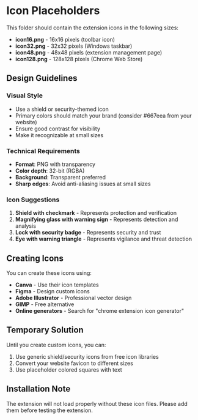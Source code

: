 # Icon Placeholders

This folder should contain the extension icons in the following sizes:

- **icon16.png** - 16x16 pixels (toolbar icon)
- **icon32.png** - 32x32 pixels (Windows taskbar)
- **icon48.png** - 48x48 pixels (extension management page)
- **icon128.png** - 128x128 pixels (Chrome Web Store)

## Design Guidelines

### Visual Style
- Use a shield or security-themed icon
- Primary colors should match your brand (consider #667eea from your website)
- Ensure good contrast for visibility
- Make it recognizable at small sizes

### Technical Requirements
- **Format**: PNG with transparency
- **Color depth**: 32-bit (RGBA)
- **Background**: Transparent preferred
- **Sharp edges**: Avoid anti-aliasing issues at small sizes

### Icon Suggestions
1. **Shield with checkmark** - Represents protection and verification
2. **Magnifying glass with warning sign** - Represents detection and analysis
3. **Lock with security badge** - Represents security and trust
4. **Eye with warning triangle** - Represents vigilance and threat detection

## Creating Icons

You can create these icons using:
- **Canva** - Use their icon templates
- **Figma** - Design custom icons
- **Adobe Illustrator** - Professional vector design
- **GIMP** - Free alternative
- **Online generators** - Search for "chrome extension icon generator"

## Temporary Solution

Until you create custom icons, you can:
1. Use generic shield/security icons from free icon libraries
2. Convert your website favicon to different sizes
3. Use placeholder colored squares with text

## Installation Note

The extension will not load properly without these icon files. Please add them before testing the extension.
